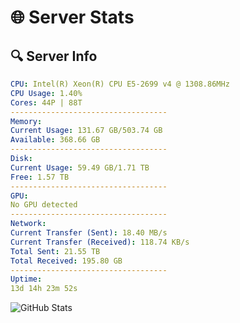 # 🌐 Server Stats
## 🔍 Server Info
```yaml
CPU: Intel(R) Xeon(R) CPU E5-2699 v4 @ 1308.86MHz
CPU Usage: 1.40%
Cores: 44P | 88T
-----------------------------------
Memory:
Current Usage: 131.67 GB/503.74 GB
Available: 368.66 GB
-----------------------------------
Disk:
Current Usage: 59.49 GB/1.71 TB
Free: 1.57 TB
-----------------------------------
GPU:
No GPU detected
-----------------------------------
Network:
Current Transfer (Sent): 18.40 MB/s
Current Transfer (Received): 118.74 KB/s
Total Sent: 21.55 TB
Total Received: 195.80 GB
-----------------------------------
Uptime:
13d 14h 23m 52s
```
![GitHub Stats](https://img.shields.io/badge/Updated-2025-03-21_11:46:41-blue)